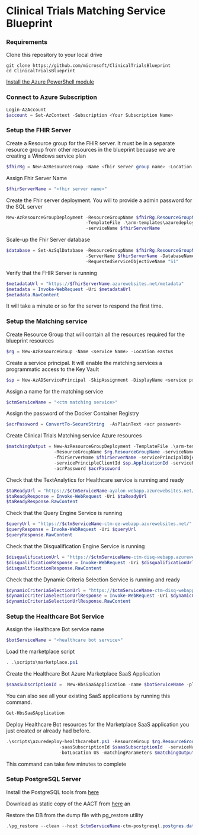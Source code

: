 # Clinical Trials Matching Service Blueprint


### Requirements
Clone this repository to your local drive
```
git clone https://github.com/microsoft/ClinicalTrialsBlueprint
cd ClinicalTrialsBlueprint
```
[Install the Azure PowerShell module](https://docs.microsoft.com/en-us/powershell/azure/install-az-ps?view=azps-3.3.0)


### Connect to Azure Subscription
```PowerShell
Login-AzAccount
$account = Set-AzContext -Subscription <Your Subscription Name>
```

### Setup the FHIR Server
Create a Resource group for the FHIR server. It must be in a separate resource group from other resources in the blueprint becuase we are creating a Windows service plan

```PowerShell
$fhirRg = New-AzResourceGroup -Name <fhir server group name> -Location eastus
```
Assign Fhir Server Name
```PowerShell
$fhirServerName = "<fhir server name>"
```

Create the Fhir server deployment. You will to provide a admin password for the SQL server

```PowerShell
New-AzResourceGroupDeployment -ResourceGroupName $fhirRg.ResourceGroupName `
                              -TemplateFile .\arm-templates\azuredeploy-fhir.json `
                              -serviceName $fhirServerName
```

Scale-up the Fhir Server database
```Powershell
$database = Set-AzSqlDatabase -ResourceGroupName $fhirRg.ResourceGroupName  `
                              -ServerName $fhirServerName -DatabaseName FHIR -Edition "Standard" `
                              -RequestedServiceObjectiveName "S1"  
```

Verify that the FHIR Server is running

```PowerShell
$metadataUrl = "https://$fhirServerName.azurewebsites.net/metadata" 
$metadata = Invoke-WebRequest -Uri $metadataUrl
$metadata.RawContent
```
It will take a minute or so for the server to respond the first time.

### Setup the Matching service
Create Resource Group that will contain all the resources required for the blueprint resources

```PowerShell
$rg = New-AzResourceGroup -Name <service Name> -Location eastus
```

Create a service principal. It will enable the matching services a programmatic access to the Key Vault

```Powershell
$sp = New-AzADServicePrincipal -SkipAssignment -DisplayName <service principal name>
```

Assign a name for the matching service
```Powershell
$ctmServiceName = "<ctm matching service>"
```
Assign the password of the Docker Container Registry
```Powershell
$acrPassword = ConvertTo-SecureString  -AsPlainText <acr password>
```

Create Clinical Trials Matching service Azure resources
```Powershell
$matchingOutput = New-AzResourceGroupDeployment -TemplateFile .\arm-templates\azuredeploy-ctm.json `
                  -ResourceGroupName $rg.ResourceGroupName -serviceName $ctmServiceName `
                  -fhirServerName $fhirServerName -servicePrincipalObjectId $sp.Id `
                  -servicePrincipleClientId $sp.ApplicationId -servicePrincipalClientSecret $sp.secret `
                  -acrPassword $acrPassword
```

Check that the TextAnalytics for Healthcare service is running and ready
```powershell
$taReadyUrl = "https://$ctmServiceName-ayalon-webapp.azurewebsites.net/ready"
$taReadyResponse = Invoke-WebRequest -Uri $taReadyUrl
$taReadyResponse.RawContent
```

Check that the Query Engine Service is running
```powershell
$queryUrl = "https://$ctmServiceName-ctm-qe-webapp.azurewebsites.net/"
$queryResponse = Invoke-WebRequest -Uri $queryUrl
$queryResponse.RawContent
```

Check that the Disqualification Engine Service is running
```powershell
$disqualificationUrl = "https://$ctmServiceName-ctm-disq-webapp.azurewebsites.net/"
$disqualificationResponse = Invoke-WebRequest -Uri $disqualificationUrl
$disqualificationResponse.RawContent
```

Check that the Dynamic Criteria Selection Service is running and ready

```powershell
$dynamicCriteriaSelectionUrl = "https://$ctmServiceName-ctm-disq-webapp.azurewebsites.net/"
$dynamicCriteriaSelectionUrlResponse = Invoke-WebRequest -Uri $dynamicCriteriaSelectionUrl
$dynamicCriteriaSelectionUrlResponse.RawContent
```

### Setup the Healthcare Bot Service
Assign the Healthcare Bot service name 
```Powershell
$botServiceName = "<healthcare bot service>"
```

Load the marketplace script
```powershell
. .\scripts\marketplace.ps1
```

Create the Healthcare Bot Azure Marketplace SaaS Application
```powershell
$saasSubscriptionId =  New-HbsSaaSApplication -name $botServiceName -planId free
```

You can also see all your existing SaaS applications by running this command. 
```powershell
Get-HbsSaaSApplication
```

Deploy Healthcare Bot resources for the Marketplace SaaS application you just created or already had before.

```powershell
.\scripts\azuredeploy-healthcarebot.ps1 -ResourceGroup $rg.ResourceGroupName `
                    -saasSubscriptionId $saasSubscriptionId  -serviceName $botServiceName `
                    -botLocation US -matchingParameters $matchingOutput.Outputs
```
This command can take few minutes to complete

### Setup PostgreSQL Server
Install the PostgreSQL tools from [here](https://www.postgresql.org/download/windows/)

Download as static copy of the AACT from [here](https://aact.ctti-clinicaltrials.org/snapshots) an

Restore the DB from the dump file with pg_restore utility
```powershell
.\pg_restore --clean --host $ctmServiceName-ctm-postgresql.postgres.database.azure.com --port 5432 --username "<username>@$ctmServiceName-ctm-postgresql" --no-owner --dbname "ctdb" --verbose "<dmpfile>"
```
